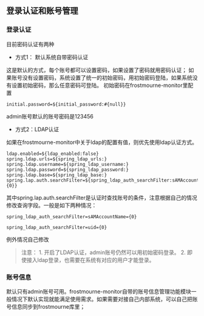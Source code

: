 ## 登录认证和账号管理

### 登录认证

目前密码认证有两种

* 方式1： 默认系统自带密码认证

这是默认的方式，每个账号都可以设置密码，如果设置了密码就用密码认证； 如果账号没有设置密码，系统设置了统一的初始密码，用初始密码登陆，如果系统没有设置初始密码，那么任意密码可登陆。
初始密码在frostmourne-monitor里配置

```
initial.password=${initial_password:#{null}}
```

admin账号默认的账号密码是123456

* 方式2：LDAP认证

如果在frostmourne-monitor中关于ldap的配置有值，则优先使用ldap认证方式。

```
ldap.enabled=${ldap_enabled:false}
spring.ldap.urls=${spring_ldap_urls:}
spring.ldap.username=${spring_ldap_username:}
spring.ldap.password=${spring_ldap_password:}
spring.ldap.base=${spring_ldap_base:}
spring.lap.auth.searchFilter=${spring_ldap_auth_searchFilter:sAMAccountName={0}}
```

其中spring.lap.auth.searchFilter是认证时查找账号的条件，注意根据自己的情况修改查询字段。一般是如下两种情况：

```
spring_ldap_auth_searchFilter=sAMAccountName={0}
```

```
spring_ldap_auth_searchFilter=uid={0}
```

例外情况自己修改


> 注意： 1. 开启了LDAP认证，admin账号仍然可以用初始密码登录。
> 2. 即使接入ldap登录，也需要在系统有对应的用户才能登录。

### 账号信息

默认只有admin账号可用。frostmourne-monitor自带的账号信息管理功能模块一般情况下默认实现就能满足使用需求。如果需要对接自己内部系统，可以自己把账号信息同步到frostmourne库里；
